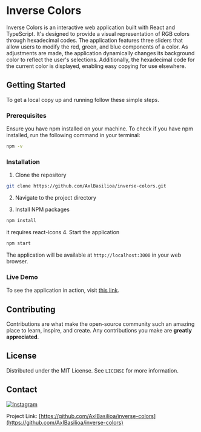 # Inverse Colors

Inverse Colors is an interactive web application built with React and TypeScript. It's designed to provide a visual representation of RGB colors through hexadecimal codes. The application features three sliders that allow users to modify the red, green, and blue components of a color. As adjustments are made, the application dynamically changes its background color to reflect the user's selections. Additionally, the hexadecimal code for the current color is displayed, enabling easy copying for use elsewhere.

## Getting Started

To get a local copy up and running follow these simple steps.

### Prerequisites

Ensure you have npm installed on your machine. To check if you have npm installed, run the following command in your terminal:
```bash
npm -v
```


### Installation

1. Clone the repository
```bash
git clone https://github.com/AxlBasilioa/inverse-colors.git
```
2. Navigate to the project directory

3. Install NPM packages
```bash
npm install
```
it requires react-icons
4. Start the application
```bash
npm start
```

The application will be available at `http://localhost:3000` in your web browser.

### Live Demo

To see the application in action, visit [this link](https://visualize-colorscss.com/).

## Contributing

Contributions are what make the open-source community such an amazing place to learn, inspire, and create. Any contributions you make are **greatly appreciated**.

## License

Distributed under the MIT License. See `LICENSE` for more information.

## Contact

[![Instagram](https://img.shields.io/badge/Instagram-%23E4405F.svg?style=for-the-badge&logo=Instagram&logoColor=white)](https://www.instagram.com/axl_basilio_/)

Project Link: [https://github.com/AxlBasilioa/inverse-colors](https://github.com/AxlBasilioa/inverse-colors)
